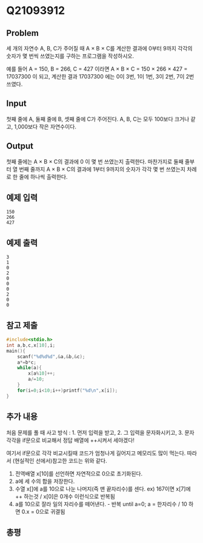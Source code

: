 # Q21093912

## Problem
세 개의 자연수 A, B, C가 주어질 때 A × B × C를 계산한 결과에 0부터 9까지 각각의 숫자가 몇 번씩 쓰였는지를 구하는 프로그램을 작성하시오.

예를 들어 A = 150, B = 266, C = 427 이라면 A × B × C = 150 × 266 × 427 = 17037300 이 되고, 계산한 결과 17037300 에는 0이 3번, 1이 1번, 3이 2번, 7이 2번 쓰였다.

## Input
첫째 줄에 A, 둘째 줄에 B, 셋째 줄에 C가 주어진다. A, B, C는 모두 100보다 크거나 같고, 1,000보다 작은 자연수이다.

## Output
첫째 줄에는 A × B × C의 결과에 0 이 몇 번 쓰였는지 출력한다. 마찬가지로 둘째 줄부터 열 번째 줄까지 A × B × C의 결과에 1부터 9까지의 숫자가 각각 몇 번 쓰였는지 차례로 한 줄에 하나씩 출력한다.

## 예제 입력
```
150
266
427
```

## 예제 출력

```
3
1
0
2
0
0
0
2
0
0
```

## 참고 제출
```cpp
#include<stdio.h>
int a,b,c,x[10],i;
main(){
	scanf("%d%d%d",&a,&b,&c);
	a*=b*c;
	while(a){
		x[a%10]++;
		a/=10;
	}
	for(i=0;i<10;i++)printf("%d\n",x[i]);
}
```

## 추가 내용
처음 문제를 풀 때 사고 방식 : 1. 먼저 입력을 받고, 2. 그 입력을 문자화시키고, 3. 문자 각각을 if문으로 비교해서 정답 배열에 ++시켜서 세야겠다!

여기서 if문으로 각각 비교시킬때 코드가 엄청나게 길어지고 메모리도 많이 먹는다. 따라서 (현실적인 선에서)참고한 코드는 위와 같다.
1. 전역배열 x[10]를 선언하면 자연적으로 0으로 초기화된다. 
2. a에 세 수의 합을 저장한다.
3. 수열 x[]에 a를 10으로 나눈 나머지(즉 맨 끝자리수)를 센다.
    ex) 167이면 x[7]에 ++ 하는것 / x[0]은 0개수 이런식으로 반복됨
4. a를 10으로 잘라 일의 자리수를 떼어낸다. - 반복 until a=0; a = 한자리수 / 10 하면 0.x = 0으로 귀결됨

## 총평

